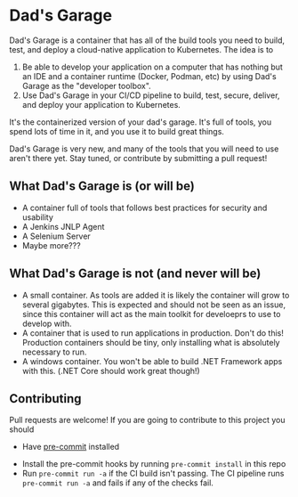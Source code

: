 # Dad's Garage

Dad's Garage is a container that has all of the build tools you need to build, test, and deploy a cloud-native application to Kubernetes. The idea is to

1. Be able to develop your application on a computer that has nothing but an IDE and a container runtime (Docker, Podman, etc) by using Dad's Garage as the "developer toolbox".
2. Use Dad's Garage in your CI/CD pipeline to build, test, secure, deliver, and deploy your application to Kubernetes.

It's the containerized version of your dad's garage. It's full of tools, you spend lots of time in it, and you use it to build great things.

Dad's Garage is very new, and many of the tools that you will need to use aren't there yet. Stay tuned, or contribute by submitting a pull request!

## What Dad's Garage is (or will be)

- A container full of tools that follows best practices for security and usability
- A Jenkins JNLP Agent
- A Selenium Server
- Maybe more???

## What Dad's Garage is not (and never will be)

- A small container. As tools are added it is likely the container will grow to several gigabytes. This is expected and should not be seen as an issue, since this container will act as the main toolkit for develoeprs to use to develop with.
- A container that is used to run applications in production. Don't do this! Production containers should be tiny, only installing what is absolutely necessary to run.
- A windows container. You won't be able to build .NET Framework apps with this. (.NET Core should work great though!)

## Contributing

Pull requests are welcome! If you are going to contribute to this project you should

- Have [pre-commit](https://pre-commit.com/) installed
* Install the pre-commit hooks by running `pre-commit install` in this repo
* Run `pre-commit run -a` if the CI build isn't passing. The CI pipeline runs `pre-commit run -a` and fails if any of the checks fail.

